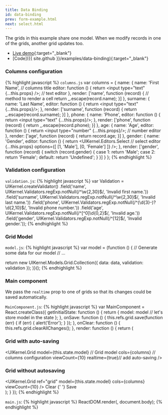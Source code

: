 ```yaml
---
title: Data Binding
id: data-binding
prev: form-example.html
next: select.html
---
```


The grids in this example share one model.
When we modify records in one of the grids, another grid updates too.

* [Live demo](/examples/data-binding/){:target="_blank"}
* [Code]({{ site.github }}/examples/data-binding){:target="_blank"}

### Columns configuration

{% highlight javascript %}
`columns.js`
var columns = {
  name: {
    name: 'First Name', // columns title
    editor: function () {
      return <input type="text" {...this.props} />; // text editor
    },
    render: ['name', function (record) { // method to render a cell
      return _.escape(record.name);
    }]
  },
  surname: {
    name: 'Last Name',
    editor: function () {
      return <input type="text" {...this.props}/>;
    },
    render: ['surname', function (record) {
      return _.escape(record.surname);
    }]
  },
  phone: {
    name: 'Phone',
    editor: function () {
      return <input type="text" {...this.props}/>;
    },
    render: ['phone', function (record) {
      return _.escape(record.phone);
    }]
  },
  age: {
    name: 'Age',
    editor: function () {
      return <input type="number" {...this.props}/>; // number editor
    },
    render: ['age', function (record) {
      return record.age;
    }]
  },
  gender: {
    name: 'Gender',
    editor: function () {
      return <UIKernel.Editors.Select // select editor
        {...this.props}
        options={[
          [1, 'Male'],
          [0, 'Female']
        ]}
        />;
    },
    render: ['gender', function (record) {
      switch (record.gender) {
        case 1: return 'Male';
        case 2: return 'Female';
        default: return 'Undefined';
      }
    }]
  }
};
{% endhighlight %}

### Validation configuration

`validation.js`:
{% highlight javascript %}
var Validation = UIKernel.createValidator()
  .field('name', UIKernel.Validators.regExp.notNull(/^\w{2,30}$/, 'Invalid first name.'))
  .field('surname', UIKernel.Validators.regExp.notNull(/^\w{2,30}$/, 'Invalid last name.'))
  .field('phone', UIKernel.Validators.regExp.notNull(/^(\d{3}-)?\d{2,10}$/, 'Invalid phone number.'))
  .field('age', UIKernel.Validators.regExp.notNull(/^[^0]\d{0,2}$/, 'Invalid age.'))
  .field('gender', UIKernel.Validators.regExp.notNull(/^[12]$/, 'Invalid gender.'));
{% endhighlight %}

### Grid Model

`model.js`:
{% highlight javascript %}
var model = (function () {
  // Generate some data for our model
  // ...

  return new UIKernel.Models.Grid.Collection({
    data: data,
    validation: validation
  });
)}();
{% endhighlight %}

### Main component

We pass the `realtime` prop to one of grids so that its changes could be saved automatically.

`MainComponent.js`:
{% highlight javascript %}
var MainComponent = React.createClass({
  getInitialState: function () {
    return {
      model: model // let's store model in the state
    };
  },
  onSave: function () {
    this.refs.grid.save(function (err) {
      if (err) {
        alert('Error');
      }
    });
  },
  onClear: function () {
    this.refs.grid.clearAllChanges();
  },
  render: function () {
    return (
      <div className="container">
        <div className="row">
          <div className="col-sm-6">
            <h3>Grid with auto-saving</h3>
            <UIKernel.Grid
              model={this.state.model} // Grid model
              cols={columns} // columns configuration
              viewCount={10}
              realtime={true}// add auto-saving
              />
          </div>
          <div className="col-sm-6">
            <h3>Grid without autosaving</h3>
            <UIKernel.Grid
              ref="grid"
              model={this.state.model}
              cols={columns}
              viewCount={10}
              />
            <a className="btn btn-success" onClick={this.onClear}>Clear</a>
            {' '}
            <a className="btn btn-primary" onClick={this.onSave}>Save</a>
          </div>
        </div>
      </div>
    );
  }
});
{% endhighlight %}

`main.js`:
{% highlight javascript %}
ReactDOM.render(<MainComponent/>, document.body);
{% endhighlight %}
